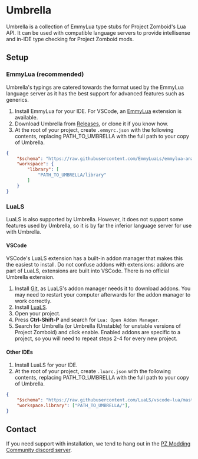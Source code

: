 # Umbrella
Umbrella is a collection of EmmyLua type stubs for Project Zomboid's Lua API. It can be used with compatible language servers to provide intellisense and in-IDE type checking for Project Zomboid mods.

## Setup

### EmmyLua (recommended)
Umbrella's typings are catered towards the format used by the EmmyLua language server as it has the best support for advanced features such as generics.
1. Install EmmyLua for your IDE. For VSCode, an [EmmyLua](https://marketplace.visualstudio.com/items?itemName=tangzx.emmylua) extension is available.
2. Download Umbrella from [Releases](https://github.com/PZ-Umbrella/Umbrella/releases/latest), or clone it if you know how.
3. At the root of your project, create `.emmyrc.json` with the following contents, replacing PATH_TO_UMBRELLA with the full path to your copy of Umbrella.
```json
{
    "$schema": "https://raw.githubusercontent.com/EmmyLuaLs/emmylua-analyzer-rust/refs/heads/main/crates/emmylua_code_analysis/resources/schema.json",
    "workspace": {
        "library": [
            "PATH_TO_UMBRELLA/library"
        ]
    }
}
```

### LuaLS
LuaLS is also supported by Umbrella. However, it does not support some features used by Umbrella, so it is by far the inferior language server for use with Umbrella.
#### VSCode
VSCode's LuaLS extension has a built-in addon manager that makes this the easiest to install. Do not confuse addons with extensions: addons are part of LuaLS, extensions are built into VSCode. There is no official Umbrella extension.
1. Install [Git](https://git-scm.com/downloads), as LuaLS's addon manager needs it to download addons. You may need to restart your computer afterwards for the addon manager to work correctly.
2. Install [LuaLS](https://marketplace.visualstudio.com/items?itemName=sumneko.lua).
3. Open your project.
4. Press **Ctrl-Shift-P** and search for ``Lua: Open Addon Manager``.
5. Search for Umbrella (or Umbrella (Unstable) for unstable versions of Project Zomboid) and click enable. Enabled addons are specific to a project, so you will need to repeat steps 2-4 for every new project.

#### Other IDEs
1. Install LuaLS for your IDE.
2. At the root of your project, create ``.luarc.json`` with the following contents, replacing PATH_TO_UMBRELLA with the full path to your copy of Umbrella.
```json
{
    "$schema": "https://raw.githubusercontent.com/LuaLS/vscode-lua/master/setting/schema.json",
    "workspace.library": ["PATH_TO_UMBRELLA/"],
}
```

## Contact
If you need support with installation, we tend to hang out in the [PZ Modding Community discord server](https://discord.gg/756PPhcB3u).
